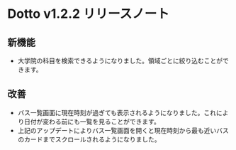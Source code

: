 # Dotto v1.2.2 リリースノート

## 新機能

- 大学院の科目を検索できるようになりました。領域ごとに絞り込むことができます。

## 改善

- バス一覧画面に現在時刻が過ぎても表示されるようになりました。これにより日付が変わる前にも一覧を見ることができます。
- 上記のアップデートによりバス一覧画面を開くと現在時刻から最も近いバスのカードまでスクロールされるようになりました。
